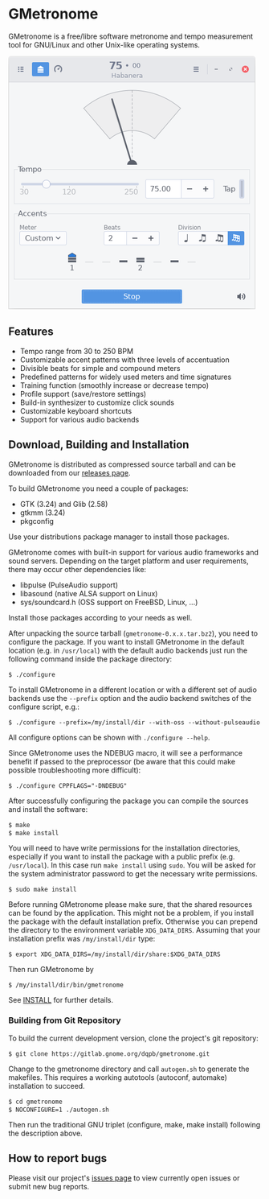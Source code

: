 GMetronome
==========
GMetronome is a free/libre software metronome and tempo measurement tool for GNU/Linux
and other Unix-like operating systems.

![Screenshot](data/screenshots/screenshot-light.png)

Features
--------
* Tempo range from 30 to 250 BPM
* Customizable accent patterns with three levels of accentuation
* Divisible beats for simple and compound meters
* Predefined patterns for widely used meters and time signatures
* Training function (smoothly increase or decrease tempo)
* Profile support (save/restore settings)
* Build-in synthesizer to customize click sounds
* Customizable keyboard shortcuts
* Support for various audio backends

Download, Building and Installation
-----------------------------------
GMetronome is distributed as compressed source tarball and can be downloaded from
our [releases page](https://gitlab.gnome.org/dqpb/gmetronome/-/releases).

To build GMetronome you need a couple of packages:

* GTK (3.24) and Glib (2.58)
* gtkmm (3.24)
* pkgconfig

Use your distributions package manager to install those packages.

GMetronome comes with built-in support for various audio frameworks and sound
servers. Depending on the target platform and user requirements, there may
occur other dependencies like:

* libpulse (PulseAudio support)
* libasound (native ALSA support on Linux)
* sys/soundcard.h (OSS support on FreeBSD, Linux, ...)

Install those packages according to your needs as well.

After unpacking the source tarball (``gmetronome-0.x.x.tar.bz2``), you need
to configure the package. If you want to install GMetronome in the default
location (e.g. in ``/usr/local``) with the default audio backends just run the
following command inside the package directory:

```
$ ./configure
```

To install GMetronome in a different location or with a different set of audio
backends use the ``--prefix`` option and the audio backend switches of the
configure script, e.g.:

```
$ ./configure --prefix=/my/install/dir --with-oss --without-pulseaudio
```

All configure options can be shown with ``./configure --help``.

Since GMetronome uses the NDEBUG macro, it will see a performance benefit
if passed to the preprocessor (be aware that this could make possible
troubleshooting more difficult):

```
$ ./configure CPPFLAGS="-DNDEBUG"
```

After successfully configuring the package you can compile the sources
and install the software:

```
$ make
$ make install
```

You will need to have write permissions for the installation directories,
especially if you want to install the package with a public prefix
(e.g. ``/usr/local``). In this case run ``make install`` using ``sudo``. You
will be asked for the system administrator password to get the necessary write
permissions.

```
$ sudo make install
```

Before running GMetronome please make sure, that the shared resources can be
found by the application. This might not be a problem, if you install the
package with the default installation prefix. Otherwise you can prepend the
directory to the environment variable ``XDG_DATA_DIRS``. Assuming that your
installation prefix was ``/my/install/dir`` type:

```
$ export XDG_DATA_DIRS=/my/install/dir/share:$XDG_DATA_DIRS
```

Then run GMetronome by

```
$ /my/install/dir/bin/gmetronome
```

See [INSTALL](INSTALL) for further details.

### Building from Git Repository
To build the current development version, clone the project's git repository:

```
$ git clone https://gitlab.gnome.org/dqpb/gmetronome.git
```

Change to the gmetronome directory and call ``autogen.sh`` to generate the
makefiles. This requires a working autotools (autoconf, automake) installation
to succeed.

```
$ cd gmetronome
$ NOCONFIGURE=1 ./autogen.sh
```

Then run the traditional GNU triplet (configure, make, make install) following
the description above.

How to report bugs
------------------
Please visit our project's [issues page](https://gitlab.gnome.org/dqpb/gmetronome/issues)
to view currently open issues or submit new bug reports.
